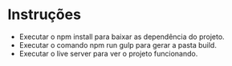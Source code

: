 # Instruções
- Executar o npm install para baixar as dependência do projeto.
- Executar o comando npm run gulp para gerar a pasta build.
- Executar o live server para ver o projeto funcionando.
